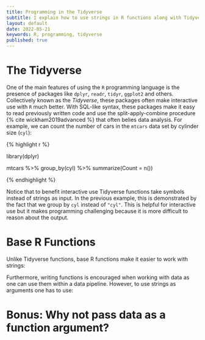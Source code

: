 ```yaml
---
title: Programming in the Tidyverse
subtitle: I explain how to use strings in R functions along with Tidyverse packages.
layout: default
date: 2022-05-21
keywords: R, programming, tidyverse
published: true
---
```


# The Tidyverse

One of the main features of using the `R` programming language is the presence
of packages like `dplyr`, `readr`, `tidyr`, `ggplot2` and others. Collectively
known as the *Tidyverse*, these packages often make interactive use with `R`
much better. With SQL-like syntax, these packages make it easy to read
previously written code and use the split-apply-combine procedure 
{% cite wickham2019advanced %} that often belies data analysis. For example, we
can count the number of cars in the `mtcars` data set by cylinder size (`cyl`):

{% highlight r %}

library(dplyr)

mtcars %>%
  group_by(cyl) %>%
  summarize(Count = n())

{% endhighlight %}


Notice that to benefit interactive use Tidyverse functions take symbols instead
of strings as input. In the previous example, this is demonstrated by the fact
that we group by `cyl` instead of `"cyl"`. This is helpful for interactive use
but it makes programming challenging because it is more difficult to reason
about the output.

<!-- Add R code -->

# Base R Functions

Unlike Tidyverse functions, base R functions make it easier to work with
strings:

<!-- Add R code -->

Furthermore, writing functions is encouraged when working with data as one can
use them within a data pipeline. However, to use strings as arguments one has
to use:

<!-- Add R code -->

# Bonus: Why not pass data as a function argument?
